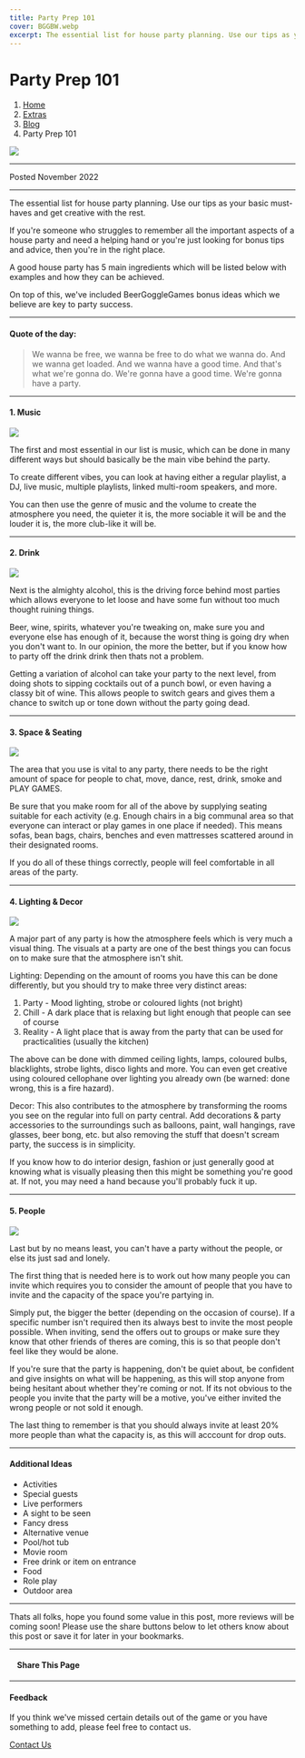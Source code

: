 ```yaml
---
title: Party Prep 101
cover: BGGBW.webp
excerpt: The essential list for house party planning. Use our tips as your basic must-haves and get creative with the rest.
---
```


# Party Prep 101

1.  [Home](index)
2.  [Extras](extras)
3.  [Blog](extras/blog)
4.  Party Prep 101

![](images/partyprep1.webp)

* * *

Posted November 2022

* * *

The essential list for house party planning. Use our tips as your basic must-haves and get creative with the rest.

If you're someone who struggles to remember all the important aspects of a house party and need a helping hand or you're just looking for bonus tips and advice, then you're in the right place.

A good house party has 5 main ingredients which will be listed below with examples and how they can be achieved.

On top of this, we've included BeerGoggleGames bonus ideas which we believe are key to party success.

* * *

#### Quote of the day:

> We wanna be free, we wanna be free to do what we wanna do. And we wanna get loaded. And we wanna have a good time. And that's what we're gonna do. We're gonna have a good time. We're gonna have a party.

* * *

#### 1\. Music

![](images/partymusic.webp)  
  

The first and most essential in our list is music, which can be done in many different ways but should basically be the main vibe behind the party.

To create different vibes, you can look at having either a regular playlist, a DJ, live music, multiple playlists, linked multi-room speakers, and more.

You can then use the genre of music and the volume to create the atmosphere you need, the quieter it is, the more sociable it will be and the louder it is, the more club-like it will be.

* * *

#### 2\. Drink

![](images/partydrink.webp)  
  

Next is the almighty alcohol, this is the driving force behind most parties which allows everyone to let loose and have some fun without too much thought ruining things.

Beer, wine, spirits, whatever you're tweaking on, make sure you and everyone else has enough of it, because the worst thing is going dry when you don't want to. In our opinion, the more the better, but if you know how to party off the drink drink then thats not a problem.

Getting a variation of alcohol can take your party to the next level, from doing shots to sipping cocktails out of a punch bowl, or even having a classy bit of wine. This allows people to switch gears and gives them a chance to switch up or tone down without the party going dead.

* * *

#### 3\. Space & Seating

![](images/partyseating.webp)  
  

The area that you use is vital to any party, there needs to be the right amount of space for people to chat, move, dance, rest, drink, smoke and PLAY GAMES.

Be sure that you make room for all of the above by supplying seating suitable for each activity (e.g. Enough chairs in a big communal area so that everyone can interact or play games in one place if needed). This means sofas, bean bags, chairs, benches and even mattresses scattered around in their designated rooms.

If you do all of these things correctly, people will feel comfortable in all areas of the party.

* * *

#### 4\. Lighting & Decor

![](images/partylighting.webp)  
  

A major part of any party is how the atmosphere feels which is very much a visual thing. The visuals at a party are one of the best things you can focus on to make sure that the atmosphere isn't shit.

Lighting: Depending on the amount of rooms you have this can be done differently, but you should try to make three very distinct areas:

1.  Party - Mood lighting, strobe or coloured lights (not bright)
2.  Chill - A dark place that is relaxing but light enough that people can see of course
3.  Reality - A light place that is away from the party that can be used for practicalities (usually the kitchen)

The above can be done with dimmed ceiling lights, lamps, coloured bulbs, blacklights, strobe lights, disco lights and more. You can even get creative using coloured cellophane over lighting you already own (be warned: done wrong, this is a fire hazard).

Decor: This also contributes to the atmosphere by transforming the rooms you see on the regular into full on party central. Add decorations & party accessories to the surroundings such as balloons, paint, wall hangings, rave glasses, beer bong, etc. but also removing the stuff that doesn't scream party, the success is in simplicity.

If you know how to do interior design, fashion or just generally good at knowing what is visually pleasing then this might be something you're good at. If not, you may need a hand because you'll probably fuck it up.

* * *

#### 5\. People

![](images/partypeople.webp)  
  

Last but by no means least, you can't have a party without the people, or else its just sad and lonely.

The first thing that is needed here is to work out how many people you can invite which requires you to consider the amount of people that you have to invite and the capacity of the space you're partying in.

Simply put, the bigger the better (depending on the occasion of course). If a specific number isn't required then its always best to invite the most people possible. When inviting, send the offers out to groups or make sure they know that other friends of theres are coming, this is so that people don't feel like they would be alone.

If you're sure that the party is happening, don't be quiet about, be confident and give insights on what will be happening, as this will stop anyone from being hesitant about whether they're coming or not. If its not obvious to the people you invite that the party will be a motive, you've either invited the wrong people or not sold it enough.

The last thing to remember is that you should always invite at least 20% more people than what the capacity is, as this will acccount for drop outs.

* * *

#### Additional Ideas

-   Activities
-   Special guests
-   Live performers
-   A sight to be seen
-   Fancy dress
-   Alternative venue
-   Pool/hot tub
-   Movie room
-   Free drink or item on entrance
-   Food
-   Role play
-   Outdoor area

* * *

Thats all folks, hope you found some value in this post, more reviews will be coming soon! Please use the share buttons below to let others know about this post or save it for later in your bookmarks.

* * *

####     Share This Page

[](https://www.facebook.com/sharer/sharer.php?u=beergogglegames.co.uk/partyprep101)[](https://www.instagram.com/direct/new/)[](https://twitter.com/intent/tweet?url=beergogglegames.co.uk/partyprep101)

* * *

#### Feedback

If you think we've missed certain details out of the game or you have something to add, please feel free to contact us.

  
  
  
[Contact Us](contact)

